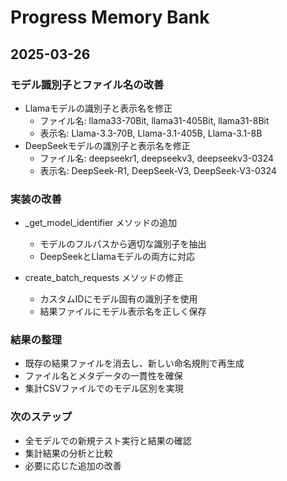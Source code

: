 # Progress Memory Bank

## 2025-03-26
### モデル識別子とファイル名の改善
- Llamaモデルの識別子と表示名を修正
  - ファイル名: llama33-70Bit, llama31-405Bit, llama31-8Bit
  - 表示名: Llama-3.3-70B, Llama-3.1-405B, Llama-3.1-8B
- DeepSeekモデルの識別子と表示名を修正
  - ファイル名: deepseekr1, deepseekv3, deepseekv3-0324
  - 表示名: DeepSeek-R1, DeepSeek-V3, DeepSeek-V3-0324

### 実装の改善
- _get_model_identifier メソッドの追加
  - モデルのフルパスから適切な識別子を抽出
  - DeepSeekとLlamaモデルの両方に対応

- create_batch_requests メソッドの修正
  - カスタムIDにモデル固有の識別子を使用
  - 結果ファイルにモデル表示名を正しく保存

### 結果の整理
- 既存の結果ファイルを消去し、新しい命名規則で再生成
- ファイル名とメタデータの一貫性を確保
- 集計CSVファイルでのモデル区別を実現

### 次のステップ
- 全モデルでの新規テスト実行と結果の確認
- 集計結果の分析と比較
- 必要に応じた追加の改善
